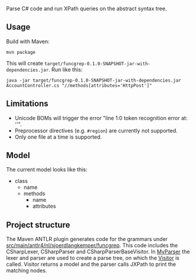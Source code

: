 
Parse C# code and run XPath queries on the abstract syntax tree.

## Usage

Build with Maven:

    mvn package

This will create `target/funcgrep-0.1.0-SNAPSHOT-jar-with-dependencies.jar`. Run like this:

    java -jar target/funcgrep-0.1.0-SNAPSHOT-jar-with-dependencies.jar AccountController.cs "//methods[attributes='HttpPost']"

## Limitations

* Unicode BOMs will trigger the error "line 1:0 token recognition error at: ''".
* Preprocessor directives (e.g. `#region`) are currently not supported.
* Only one file at a time is supported.

## Model

The current model looks like this:

* class
    * name
    * methods
        * name
        * attributes

## Project structure

The Maven ANTLR plugin generates code for the grammars under [src/main/antlr4/nl/sjoerdlangkemper/funcgrep](src/main/antlr4/nl/sjoerdlangkemper/funcgrep). This code includes the CSharpLexer, CSharpParser and CSharpParserBaseVisitor. In [MyParser](src/main/java/nl/sjoerdlangkemper/funcgrep/MyParser.java) the lexer and parser are used to create a parse tree, on which the [Visitor](src/main/java/nl/sjoerdlangkemper/funcgrep/Visitor.java) is called. Visitor returns a model and the parser calls JXPath to print the matching nodes.
